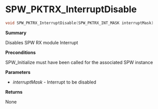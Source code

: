 # SPW_PKTRX_InterruptDisable

```c
void SPW_PKTRX_InterruptDisable(SPW_PKTRX_INT_MASK interruptMask)
```

**Summary**

Disables SPW RX module Interrupt

**Preconditions**

SPW_Initialize must have been called for the associated SPW instance

**Parameters**

* *interruptMask* - Interrupt to be disabled

**Returns**

None
